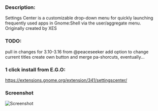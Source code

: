 ### Description: 

Settings Center is a customizable drop-down menu for quickly launching frequently used apps in Gnome:Shell via the user/aggregate menu. Originally created by XES


### TODO:
pull in changes for 3.10-3.16 from @peaceseeker
add option to change current titles
create own button and merge pa-shorcuts, eventually...


### 1 click install from E.G.O:

https://extensions.gnome.org/extension/341/settingscenter/


### Screenshot

![Screenshot](https://raw.github.com/l300lvl/XES-Settings-Center-Extension/master/screenshot.png)
